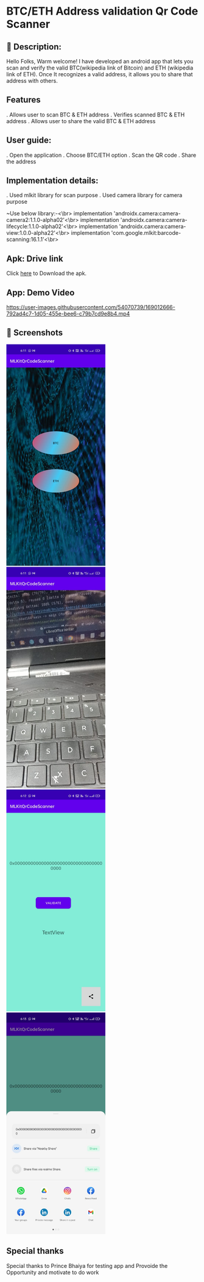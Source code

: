 # BTC/ETH Address validation Qr Code Scanner


## :scroll: Description:
Hello Folks, Warm welcome! 
I have developed an android app that lets you scan and verify the valid BTC(wikipedia link of Bitcoin) and ETH (wikipedia link of ETH). Once It recognizes a valid address, it allows you to share that address with others.

## Features
. Allows user to scan BTC & ETH address
. Verifies scanned BTC & ETH address
. Allows user to share the valid BTC & ETH address


## User guide:

. Open the application
. Choose BTC/ETH option
. Scan the QR code
. Share the address
## Implementation details:

. Used mlkit library for scan purpose
. Used camera library for camera purpose


~Use below library:-<\br>
implementation 'androidx.camera:camera-camera2:1.1.0-alpha02'<\br>
implementation 'androidx.camera:camera-lifecycle:1.1.0-alpha02'<\br>
implementation 'androidx.camera:camera-view:1.0.0-alpha22'<\br>
implementation 'com.google.mlkit:barcode-scanning:16.1.1'<\br>
## Apk: Drive link
Click [here](https://drive.google.com/file/d/13gUk3mdvQMgqZD7eKQJUrPCX2d53MktV/view?usp=sharing) to Download the apk.

## App: Demo Video
https://user-images.githubusercontent.com/54070739/169012666-792ad4c7-1d05-455e-bee6-c79b7cd9e8b4.mp4



## :camera_flash: Screenshots
<!-- You can add more screenshots here if you like -->

<img src="/results/1.jpeg" width="260">
<img src="/results/2.jpeg" width="260">
<img src="/results/3.jpeg" width="260">
<img src="/results/4.jpeg" width="260">

## Special thanks
  Special thanks to Prince Bhaiya  for testing app and Provoide the Opportunity and motivate to do work
```
